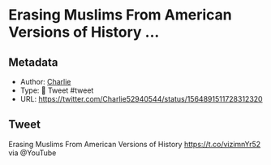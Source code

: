 # Erasing Muslims From American Versions of History ...

## Metadata

* Author: [Charlie](https://twitter.com/Charlie52940544)
* Type: 🐤 Tweet #tweet
* URL: https://twitter.com/Charlie52940544/status/1564891511728312320

## Tweet

Erasing Muslims From American Versions of History https://t.co/vizimnYr52 via @YouTube
